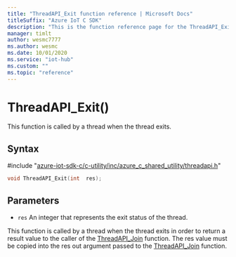 ```yaml
---                             
title: "ThreadAPI_Exit function reference | Microsoft Docs" 
titleSuffix: "Azure IoT C SDK"            
description: "This is the function reference page for the ThreadAPI_Exit() function in the Azure IoT C SDK. This SDK is used with Azure IoT Hub and Azure IoT Hub Device Provisioning Service"            
manager: timlt                 
author: wesmc7777              
ms.author: wesmc               
ms.date: 10/01/2020                    
ms.service: "iot-hub"             
ms.custom: ""                
ms.topic: "reference"        
---                            
```


# ThreadAPI_Exit()

This function is called by a thread when the thread exits.

## Syntax

\#include "[azure-iot-sdk-c/c-utility/inc/azure_c_shared_utility/threadapi.h](../threadapi-h.md)"  
```C
void ThreadAPI_Exit(int  res);
```

## Parameters
* `res` An integer that represents the exit status of the thread.

This function is called by a thread when the thread exits in order to return a result value to the caller of the [ThreadAPI_Join](../threadapi-h/threadapi-join.md) function. The res value must be copied into the res out argument passed to the [ThreadAPI_Join](../threadapi-h/threadapi-join.md) function.


